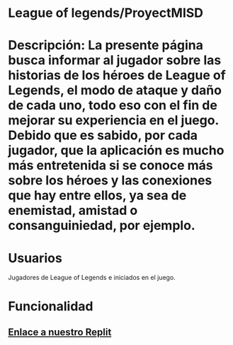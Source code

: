 # League of legends/ProyectMISD
# Descripción: La presente página busca informar al jugador sobre las historias de los héroes de League of Legends, el modo de ataque y daño de cada uno, todo eso con el fin de mejorar su experiencia en el juego. Debido que es sabido, por cada jugador, que la aplicación es mucho más entretenida si se conoce más sobre los héroes y las conexiones que hay entre ellos, ya sea de enemistad, amistad o consanguiniedad, por ejemplo. 

# Usuarios
Jugadores de League of Legends e iniciados en el juego. 
# Funcionalidad

## [Enlace a nuestro Replit](https://replit.com/@MarisolSolisFlores/MobileOfLegends)

